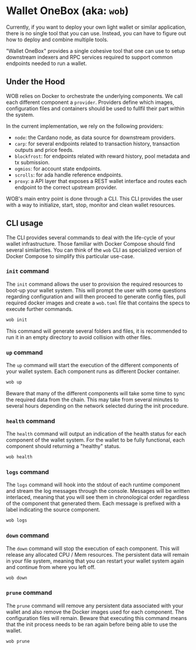 # Wallet OneBox (aka: `wob`)

Currently, if you want to deploy your own light wallet or similar application, there is no single tool that you can use. Instead, you can have to figure out how to deploy and combine multiple tools.

"Wallet OneBox" provides a single cohesive tool that one can use to setup downstream indexers and RPC services required to support common endpoints needed to run a wallet.

## Under the Hood

WOB relies on Docker to orchestrate the underlying components. We call each different component a `provider`. Providers define which images, configuration files and containers should be used to fullfil their part within the system.

In the current implementation, we rely on the following providers:

- `node`: the Cardano node, as data source for downstream providers.
- `carp`: for several endpoints related to transaction history, transaction outputs and price feeds.
- `blockfrost`: for endpoints related with reward history, pool metadata and tx submission.
- `ogmios`: for account state endpoints.
- `scrolls`: for ada handle reference endpoints.
- `proxy`: a API layer that exposes a REST wallet interface and routes each endpoint to the correct upstream provider.

WOB's main entry point is done through a CLI. This CLI provides the user with a way to initialize, start, stop, monitor and clean wallet resources.

## CLI usage

The CLI provides several commands to deal with the life-cycle of your wallet infrastructure. Those familiar with Docker Compose should find several similarities. You can think of the `wob` CLI as specialized version of Docker Compose to simplify this particular use-case.

### `init` command

The `init` command allows the user to provision the required resources to boot-up your wallet system. This will prompt the user with some questions regarding configuration and will then proceed to generate config files, pull required docker images and create a `wob.toml` file that contains the specs to execute further commands.

```sh
wob init
```

This command will generate several folders and files, it is recommended to run it in an empty directory to avoid collision with other files.

### `up` command

The `up` command will start the execution of the different components of your wallet system. Each component runs as different Docker container.

```sh
wob up
```

Beware that many of the different components will take some time to sync the required data from the chain. This may take from several minutes to several hours depending on the network selected during the init procedure.

### `health` command

The `health` command will output an indication of the health status for each component of the wallet system. For the wallet to be fully functional, each component should returning a "healthy" status.

```sh
wob health
```

### `logs` command

The `logs` command will hook into the stdout of each runtime component and stream the log messages through the console. Messages will be written interlaced, meaning that you will see them in chronological order regardless of the component that generated them. Each message is prefixed with a label indicating the source component.

```sh
wob logs
```

### `down` command

The `down` command will stop the execution of each component. This will release any allocated CPU / Mem resources. The persistent data will remain in your file system, meaning that you can restart your wallet system again and continue from where you left off.

```hs
wob down
```

### `prune` command

The `prune` command will remove any persistent data associated with your wallet and also remove the Docker images used for each component. The configuration files will remain. Beware that executing this command means that the init process needs to be ran again before being able to use the wallet.

```sh
wob prune
```